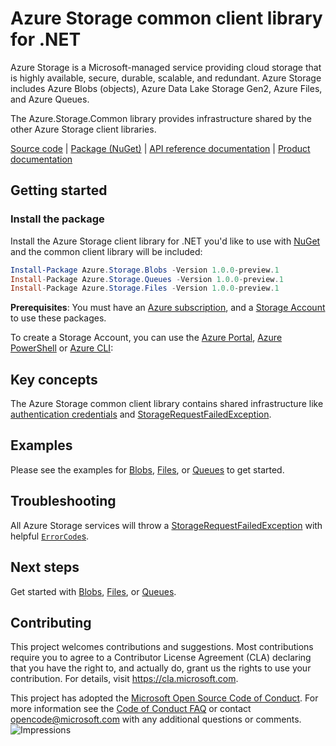 # Azure Storage common client library for .NET
Azure Storage is a Microsoft-managed service providing cloud storage that is
highly available, secure, durable, scalable, and redundant. Azure Storage
includes Azure Blobs (objects), Azure Data Lake Storage Gen2, Azure Files,
and Azure Queues.

The Azure.Storage.Common library provides infrastructure shared by the other
Azure Storage client libraries.

[Source code][source] | [Package (NuGet)][package] | [API reference documentation][rest_docs] | [Product documentation][product_docs]

## Getting started
### Install the package
Install the Azure Storage client library for .NET you'd like to use with
[NuGet][nuget] and the common client library will be included:

```Powershell
Install-Package Azure.Storage.Blobs -Version 1.0.0-preview.1
Install-Package Azure.Storage.Queues -Version 1.0.0-preview.1
Install-Package Azure.Storage.Files -Version 1.0.0-preview.1
```

**Prerequisites**: You must have an [Azure subscription][azure_sub], and a
[Storage Account][storage_account_docs] to use these packages.

To create a Storage Account, you can use the [Azure Portal][storage_account_create_portal],
[Azure PowerShell][storage_account_create_ps] or [Azure CLI][storage_account_create_cli]:

## Key concepts
The Azure Storage common client library contains shared infrastructure like
[authentication credentials][auth_credentials] and [StorageRequestFailedException][StorageRequestFailedException].

## Examples
Please see the examples for [Blobs][blobs_examples], [Files][blobs_examples],
or [Queues][blobs_examples] to get started.

## Troubleshooting
All Azure Storage services will throw a [StorageRequestFailedException][StorageRequestFailedException]
with helpful [`ErrorCode`s][error_codes].

## Next steps
Get started with [Blobs][blobs_examples], [Files][blobs_examples], or [Queues][blobs_examples].

## Contributing
This project welcomes contributions and suggestions.  Most contributions require
you to agree to a Contributor License Agreement (CLA) declaring that you have
the right to, and actually do, grant us the rights to use your contribution. For
details, visit https://cla.microsoft.com.

This project has adopted the [Microsoft Open Source Code of Conduct](https://opensource.microsoft.com/codeofconduct/).
For more information see the [Code of Conduct FAQ](https://opensource.microsoft.com/codeofconduct/faq/)
or contact [opencode@microsoft.com](mailto:opencode@microsoft.com) with any
additional questions or comments.
![Impressions](https://azure-sdk-impressions.azurewebsites.net/api/impressions/azure-sdk-for-net%2Fsdk%2Fstorage%2FAzure.Storage.Common%2FREADME.png)

<!-- LINKS -->
[source]: https://github.com/Azure/azure-sdk-for-net/tree/master/sdk/storage/Azure.Storage.Common/src
[package]: https://www.nuget.org/packages/Azure.Storage.Common/
[rest_docs]: https://docs.microsoft.com/en-us/rest/api/storageservices/
[product_docs]: https://docs.microsoft.com/en-us/azure/storage/
[nuget]: https://www.nuget.org/
[storage_account_docs]: https://docs.microsoft.com/en-us/azure/storage/common/storage-account-overview
[storage_account_create_ps]: https://docs.microsoft.com/en-us/azure/storage/common/storage-quickstart-create-account?tabs=azure-powershell
[storage_account_create_cli]: https://docs.microsoft.com/en-us/azure/storage/common/storage-quickstart-create-account?tabs=azure-cli
[storage_account_create_portal]: https://docs.microsoft.com/en-us/azure/storage/common/storage-quickstart-create-account?tabs=azure-portal
[azure_cli]: https://docs.microsoft.com/cli/azure
[azure_sub]: https://azure.microsoft.com/free/
[auth_credentials]: src/SharedKeyCredential.cs
[StorageRequestFailedException]: src/StorageRequestFailedException.cs
[blobs_examples]: https://github.com/Azure/azure-sdk-for-net/tree/master/sdk/storage/Azure.Storage.Blobs/README.md#Examples
[files_examples]: https://github.com/Azure/azure-sdk-for-net/tree/master/sdk/storage/Azure.Storage.Files/README.md#Examples
[queues_examples]: https://github.com/Azure/azure-sdk-for-net/tree/master/sdk/storage/Azure.Storage.Queues/README.md#Examples
[error_codes]: https://docs.microsoft.com/en-us/rest/api/storageservices/common-rest-api-error-codes